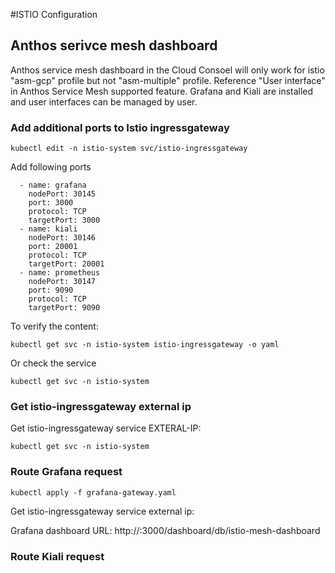#ISTIO Configuration

## Anthos serivce mesh dashboard
Anthos service mesh dashboard in the Cloud Consoel will only work for istio "asm-gcp" profile but not "asm-multiple" profile. Reference "User interface" in Anthos Service Mesh supported feature. Grafana and Kiali are installed and user interfaces can be managed by user.

### Add additional ports to Istio ingressgateway
```console
kubectl edit -n istio-system svc/istio-ingressgateway
```
Add following ports
```console
  - name: grafana
    nodePort: 30145
    port: 3000
    protocol: TCP
    targetPort: 3000
  - name: kiali
    nodePort: 30146
    port: 20001
    protocol: TCP
    targetPort: 20001
  - name: prometheus
    nodePort: 30147
    port: 9090
    protocol: TCP
    targetPort: 9090

```
To verify the content:
```console
kubectl get svc -n istio-system istio-ingressgateway -o yaml
```
Or check the service 
```console
kubectl get svc -n istio-system
```
### Get istio-ingressgateway external ip
Get istio-ingressgateway service EXTERAL-IP:
```console
kubectl get svc -n istio-system 
```

### Route Grafana request

```console
kubectl apply -f grafana-gateway.yaml
```
Get istio-ingressgateway service external ip:

Grafana dashboard URL: http://<istio-ingressgateway service external-ip>:3000/dashboard/db/istio-mesh-dashboard

### Route Kiali request
